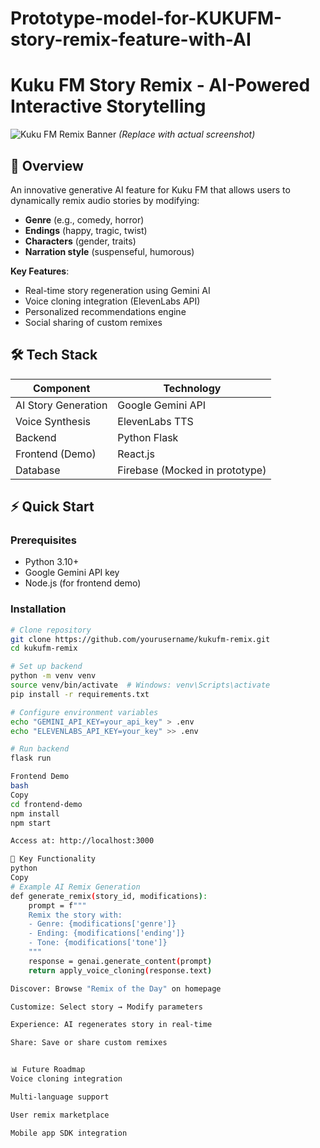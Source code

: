 # Prototype-model-for-KUKUFM-story-remix-feature-with-AI

# Kuku FM Story Remix - AI-Powered Interactive Storytelling

![Kuku FM Remix Banner](https://via.placeholder.com/1200x400/6E3AFF/FFFFFF?text=Kuku+FM+Story+Remix+AI) *(Replace with actual screenshot)*

## 🚀 Overview
An innovative generative AI feature for Kuku FM that allows users to dynamically remix audio stories by modifying:
- **Genre** (e.g., comedy, horror)
- **Endings** (happy, tragic, twist)
- **Characters** (gender, traits)
- **Narration style** (suspenseful, humorous)

**Key Features**:
- Real-time story regeneration using Gemini AI
- Voice cloning integration (ElevenLabs API)
- Personalized recommendations engine
- Social sharing of custom remixes

## 🛠️ Tech Stack
| Component          | Technology                          |
|--------------------|-------------------------------------|
| AI Story Generation| Google Gemini API                   |
| Voice Synthesis    | ElevenLabs TTS                      |
| Backend            | Python Flask                        |
| Frontend (Demo)    | React.js                            |
| Database           | Firebase (Mocked in prototype)      |

## ⚡ Quick Start

### Prerequisites
- Python 3.10+
- Google Gemini API key
- Node.js (for frontend demo)

### Installation
```bash
# Clone repository
git clone https://github.com/yourusername/kukufm-remix.git
cd kukufm-remix

# Set up backend
python -m venv venv
source venv/bin/activate  # Windows: venv\Scripts\activate
pip install -r requirements.txt

# Configure environment variables
echo "GEMINI_API_KEY=your_api_key" > .env
echo "ELEVENLABS_API_KEY=your_key" >> .env

# Run backend
flask run

Frontend Demo
bash
Copy
cd frontend-demo
npm install
npm start

Access at: http://localhost:3000

🌟 Key Functionality
python
Copy
# Example AI Remix Generation
def generate_remix(story_id, modifications):
    prompt = f"""
    Remix the story with:
    - Genre: {modifications['genre']}
    - Ending: {modifications['ending']}
    - Tone: {modifications['tone']}
    """
    response = genai.generate_content(prompt)
    return apply_voice_cloning(response.text)

Discover: Browse "Remix of the Day" on homepage

Customize: Select story → Modify parameters

Experience: AI regenerates story in real-time

Share: Save or share custom remixes


📊 Future Roadmap
Voice cloning integration

Multi-language support

User remix marketplace

Mobile app SDK integration
